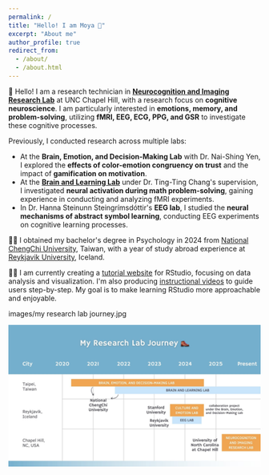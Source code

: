```yaml
---
permalink: /
title: "Hello! I am Moya 🦦"
excerpt: "About me"
author_profile: true
redirect_from: 
  - /about/
  - /about.html
---
```


🧠 Hello! I am a research technician in [**Neurocognition and Imaging Research Lab**](https://nirl.web.unc.edu/) at UNC Chapel Hill, with a research focus on **cognitive neuroscience**. I am particularly interested in **emotions, memory, and problem-solving**, utilizing **fMRI, EEG, ECG, PPG, and GSR** to investigate these cognitive processes. 

Previously, I conducted research across multiple labs:
- At the **Brain, Emotion, and Decision-Making Lab** with Dr. Nai-Shing Yen, I explored the **effects of color-emotion congruency on trust** and the impact of **gamification on motivation**.
- At the [**Brain and Learning Lab**](https://bnlnccu.wixsite.com/bnlnccu/home) under Dr. Ting-Ting Chang's supervision, I investigated **neural activation during math problem-solving**, gaining experience in conducting and analyzing fMRI experiments.
- In Dr. Hanna Steinunn Steingrímsdóttir's **EEG lab**, I studied the **neural mechanisms of abstract symbol learning**, conducting EEG experiments on cognitive learning processes. 

👩‍🎓 I obtained my bachelor's degree in Psychology in 2024 from [National ChengChi University](https://www.nccu.edu.tw/index.php?Lang=en), Taiwan, with a year of study abroad experience at [Reykjavik University](https://en.ru.is/), Iceland. 

🧝‍♀️ I am currently creating a [tutorial website](https://cocoyamo.github.io/R_tutorials/) for RStudio, focusing on data analysis and visualization. I'm also producing [instructional videos](https://www.youtube.com/playlist?list=PLrnPgbLdSy7czQs7mrJNR9XQxH75OjvcU) to guide users step-by-step. My goal is to make learning RStudio more approachable and enjoyable.

images/my research lab journey.jpg

<img align="bottom" src='/images/my research lab journey.jpg'>
